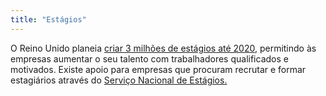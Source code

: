 ```yaml
---
title: "Estágios"
---
```

O Reino Unido planeia [criar 3 milhões de estágios até 2020](https://www.gov.uk/government/publications/apprenticeships-in-england-vision-for-2020), permitindo às empresas aumentar o seu talento com trabalhadores qualificados e motivados. Existe apoio para empresas que procuram recrutar e formar estagiários através do [Serviço Nacional de Estágios.](http://www.getingofar.gov.uk/employers)